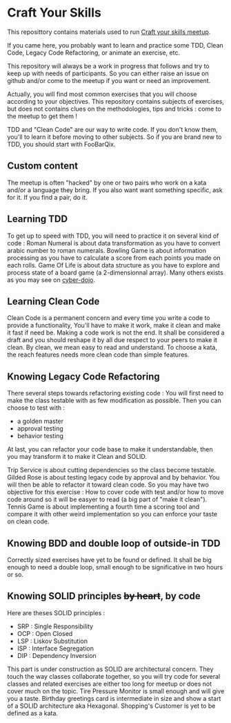 # Craft Your Skills #

This reposittory contains materials used to run [Craft your skills meetup](http://www.meetup.com/Craft-your-Skills/).

If you came here, you probably want to learn and practice some TDD, Clean Code, Legacy Code Refactoring, or animate an exercise, etc.

This repository will always be a work in progress that follows and try to keep up with needs of participants.
So you can either raise an issue on github and/or come to the meetup if you want or need an improvement.

Actually, you will find most common exercises that you will choose according to your objectives.
This repository contains subjects of exercises, but does not contains clues on the methodologies, tips and tricks : come to the meetup to get them !

TDD and "Clean Code" are our way to write code. If you don't know them, you'll to learn it before moving to other subjects.
So if you are brand new to TDD, you should start with FooBarQix.

## Custom content ##
The meetup is often "hacked" by one or two pairs who work on a kata and/or a language they bring.
If you also want want something specific, ask for it. 
If you find a pair, do it.

## Learning TDD ##
To get up to speed with TDD, you will need to practice it on several kind of code :
Roman Numeral is about data transformation as you have to convert arabic number to roman numerals.
Bowling Game is about information processing as you have to calculate a score from each points you made on each rolls.
Game Of Life is about data structure as you have to explore and process state of a board game (a 2-dimensionnal array). 
Many others exists as you may see on [cyber-dojo](http://cyber-dojo.org/setup/show_exercises/?language=Java&test=JUnit).

## Learning Clean Code ##
Clean Code is a permanent concern and every time you write a code to provide a functionality, You'll have to make it work, make it clean and make it fast if need be.
Making a code work is not the end. 
It shall be considered a draft and you should reshape it by all due respect to your peers to make it clean.
By clean, we mean easy to read and understand.
To choose a kata, the reach features needs more clean code than simple features.

## Knowing Legacy Code Refactoring ##
There several steps towards refactoring existing code :
You will first need to make the class testable with as few modification as possible.
Then you can choose to test with :
- a golden master
- approval testing
- behavior testing

At last, you can refactor your code base to make it understandable, then you may transform it to make it Clean and SOLID.

Trip Service is about cutting dependencies so the class become testable.
Gilded Rose is about testing legacy code by approval and by behavior. You will then be able to refactor it toward clean code. So you may have two objective for this exercise : How to cover code with test and/or how to move code around so it will be easyer to read (a big part of "make it clean").
Tennis Game is about implementing a fourth time a scoring tool and compare it with other weird implementation so you can enforce your taste on clean code.

## Knowing BDD and double loop of outside-in TDD ##
Correctly sized exercises have yet to be found or defined.
It shall be big enough to need a double loop, small enough to be significative in two hours or so.

## Knowing SOLID principles ~~by heart~~, by code ##
Here are theses SOLID principles :
- SRP : Single Responsibility
- OCP : Open Closed
- LSP : Liskov Substitution
- ISP : Interface Segregation
- DIP : Dependency Inversion

This part is under construction as SOLID are architectural concern. 
They touch the way classes collaborate together, so you will try code for several classes and related exercises are either too long for meetup or does not cover much on the topic.
Tire Pressure Monitor is small enough and will give you a taste.
Birthday greetings card is intermediate in size and show a start of a SOLID architecture aka Hexagonal.
Shopping's Customer is yet to be defined as a kata.

